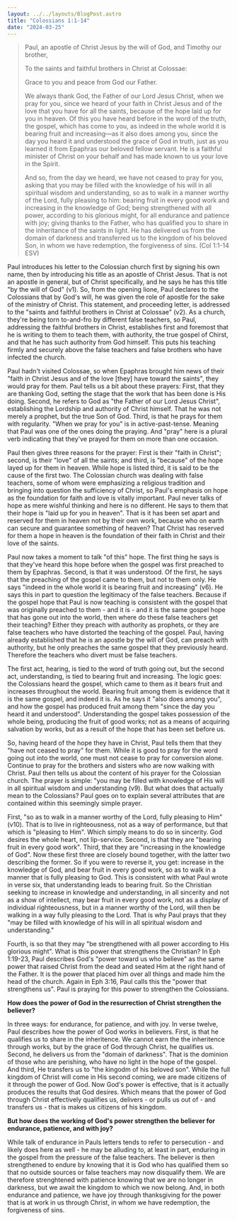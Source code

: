 ```yaml
---
layout: ../../layouts/BlogPost.astro
title: "Colossians 1:1-14"
date: "2024-03-25"
---
```


>Paul, an apostle of Christ Jesus by the will of God, and Timothy our brother,
>
>To the saints and faithful brothers in Christ at Colossae:
>
>Grace to you and peace from God our Father.
>
>We always thank God, the Father of our Lord Jesus Christ, when we pray for you, since we heard of your faith in Christ Jesus and of the love that you have for all the saints, because of the hope laid up for you in heaven. Of this you have heard before in the word of the truth, the gospel, which has come to you, as indeed in the whole world it is bearing fruit and increasing—as it also does among you, since the day you heard it and understood the grace of God in truth, just as you learned it from Epaphras our beloved fellow servant. He is a faithful minister of Christ on your behalf and has made known to us your love in the Spirit.
>
>And so, from the day we heard, we have not ceased to pray for you, asking that you may be filled with the knowledge of his will in all spiritual wisdom and understanding, so as to walk in a manner worthy of the Lord, fully pleasing to him: bearing fruit in every good work and increasing in the knowledge of God; being strengthened with all power, according to his glorious might, for all endurance and patience with joy; giving thanks to the Father, who has qualified you to share in the inheritance of the saints in light. He has delivered us from the domain of darkness and transferred us to the kingdom of his beloved Son, in whom we have redemption, the forgiveness of sins. (Col 1:1-14 ESV)

Paul introduces his letter to the Colossian church first by signing his own name, then by introducing his title as an apostle of Christ Jesus. That is not an apostle in general, but of Christ specifically, and he says he has this title "by the will of God" (v1). So, from the opening lione, Paul declares to the Colossians that by God's will, he was given the role of apostle for the sake of the ministry of Christ. This statement, and proceeding letter, is addressed to the "saints and faithful brothers in Christ at Colossae" (v2). As a church, they're being torn to-and-fro by different false teachers, so Paul, addressing the faithful brothers in Christ, establishes first and foremost that he is writing to them to teach them, with authority, the true gospel of Chirst, and that he has such authority from God himself. This puts his teaching firmly and securely above the false teachers and false brothers who have infected the church.

Paul hadn't visited Colossae, so when Epaphras brought him news of their "faith in Christ Jesus and of the love [they] have toward the saints", they would pray for them. Paul tells us a bit about these prayers: First, that they are thanking God, setting the stage that the work that has been done is His doing. Second, he refers to God as "the Father of our Lord Jesus Christ", establishing the Lordship and authority of Christ himself. That he was not merely a prophet, but the true Son of God. Third, is that he prays for them with regularity. "When we pray for you" is in active-past-tense. Meaning that Paul was one of the ones doing the praying. And "pray" here is a plural verb indicating that they've prayed for them on more than one occasion.

Paul then gives three reasons for the prayer: First is their "faith in Christ"; second, is their "love" of all the saints; and third, is "because" of the hope layed up for them in heaven. While hope is listed third, it is said to be the cause of the first two. The Colossian church was dealing with false teachers, some of whom were emphasizing a religious tradition and bringing into question the sufficiency of Christ, so Paul's emphasis on hope as the foundation for faith and love is vitally important. Paul never talks of hope as mere wishful thinking and here is no different. He says to them that their hope is "laid up for you in heaven". That is it has been set apart and reserved for them in heaven not by their own work, because who on earth can secure and guarantee something of heaven? That Christ has reserved for them a hope in heaven is the foundation of their faith in Christ and their love of the saints.

Paul now takes a moment to talk "of this" hope. The first thing he says is that they've heard this hope before when the gospel was first preached to them by Epaphras. Second, is that it was understood. Of the first, he says that the preaching of the gospel came to them, but not to them only. He says "indeed in the whole world it is bearing fruit and increasing" (v6). He says this in part to question the legitimacy of the false teachers. Because if the gospel hope that Paul is now teaching is consistent with the gospel that was originally preached to them - and it is - and it is the same gospel hope that has gone out into the world, then where do these false teachers get their teaching? Either they preach with authority as prophets, or they are false teachers who have distorted the teaching of the gospel. Paul, having already established that he is an apostle by the will of God, can preach with authority, but he only preaches the same gospel that they previously heard. Therefore the teachers who divert must be false teachers. 

The first act, hearing, is tied to the word of truth going out, but the second act, understanding, is tied to bearing fruit and increasing. The logic goes: the Colossians heard the gospel, which came to them as it bears fruit and increases throughout the world. Bearing fruit among them is evidence that it is the same gospel, and indeed it is. As he says it "also does among you", and how the gospel has produced fruit among them "since the day you heard it and understood". Understanding the gospel takes possession of the whole being, producing the fruit of good works; not as a means of acquiring salvation by works, but as a result of the hope that has been set before us.

So, having heard of the hope they have in Christ, Paul tells them that they "have not ceased to pray" for them. While it is good to pray for the word going out into the world, one must not cease to pray for conversion alone. Continue to pray for the brothers and sisters who are now walking with Christ. Paul then tells us about the content of his prayer for the Colossian church. The prayer is simple: "you may be filled with knowledge of His will in all spiritual wisdom and understanding (v9). But what does that actually mean to the Colossians? Paul goes on to explain several attributes that are contained within this seemingly simple prayer.

First, "so as to walk in a manner worthy of the Lord, fully pleasing to Him" (v10). That is to live in righteousness, not as a way of performance, but that which is "pleasing to Him". Which simply means to do so in sincerity. God desires the whole heart, not lip-service. Second, is that they are "bearing fruit in every good work". Third, that they are "increasing in the knowledge of God". Now these first three are closely bound together, with the latter two describing the former. So if you were to reverse it, you get: increase in the knowledge of God, and bear fruit in every good work, so as to walk in a manner that is fully pleasing to God. This is consistent with what Paul wrote in verse six, that understanding leads to bearing fruit. So the Christian seeking to increase in knowledge and understanding, in all sincerity and not as a show of intellect, may bear fruit in every good work, not as a display of individual righteousness, but in a manner worthy of the Lord, will then be walking in a way fully pleasing to the Lord. That is why Paul prays that they "may be filled with knowledge of his will in all spiritual wisdom and understanding."

Fourth, is so that they may "be strengthened with all power according to His glorious might". What is this power that strengthens the Christian? In Eph 1:19-23, Paul describes God's "power toward us who believe" as the same power that raised Christ from the dead and seated Him at the right hand of the Father. It is the power that placed him over all things and made him the head of the church. Again in Eph 3:16, Paul calls this the "power that strengthens us". Paul is praying for this power to strengthen the Colossians.

**How does the power of God in the resurrection of Christ strengthen the believer?**

In three ways: for endurance, for patience, and with joy. In verse twelve, Paul describes how the power of God works in believers. First, is that he qualifies us to share in the inheritence. We cannot earn the the inheritence through works, but by the grace of God through Christ, he qualifies us. Second, he delivers us from the "domain of darkness". That is the dominion of those who are perishing, who have no light in the hope of the gospel. And third, He transfers us to "the kingodm of his beloved son". While the full kingdom of Christ will come in His second coming, we are made citizens of it through the power of God. Now God's power is effective, that is it actually produces the results that God desires. Which means that the power of God through Christ effectively qualifies us, delivers - or pulls us out of - and transfers us - that is makes us citizens of his kingdom.

**But how does the working of God's power strengthen the believer for endurance, patience, and with joy?**

While talk of endurance in Pauls letters tends to refer to persecution - and likely does here as well - he may be alluding to, at least in part, enduring in the gospel from the pressure of the false teachers. The believer is then strengthened to endure by knowing that it is God who has qualified them so that no outside sources or false teachers may now disqualify them. We are therefore strenghtened with patience knowing that we are no longer in darkness, but we await the kingdom to which we now belong. And, in both endurance and patience, we have joy through thanksgiving for the power that is at work in us through Christ, in whom we have redemption, the forgiveness of sins.